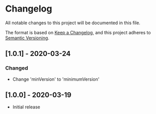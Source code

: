 # Changelog

All notable changes to this project will be documented in this file.

The format is based on [Keep a Changelog](https://keepachangelog.com/en/1.0.0/),
and this project adheres to [Semantic Versioning](https://semver.org/spec/v2.0.0.html).

## [1.0.1] - 2020-03-24

### Changed

- Change 'minVersion' to 'minimumVersion'

## [1.0.0] - 2020-03-19

- Initial release
